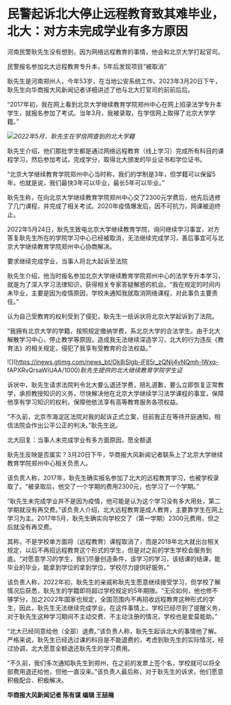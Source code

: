 # 民警起诉北大停止远程教育致其难毕业，北大：对方未完成学业有多方原因

河南民警耿先生没有想到，因为网络远程教育的事情，他会和北京大学打起官司。

民警报名参加北大远程教育专升本，5年后发现项目“被取消”

耿先生是河南郑州人，今年53岁，在当地公安系统工作。2023年3月20日下午，耿先生向华商报大风新闻记者详细讲述了他与北大打官司的前前后后。

“2017年初，我在网上看到北京大学继续教育学院郑州中心在网上招录法学专升本学生，就报名参加了考试。当年3月，我被录取，在学信网上取得了北京大学学籍。”

![](https://inews.gtimg.com/news_bt/OHFE53s2r8sBsA0BUs2sGQz6KVrQaIKmta4azoE0bDUpcAA/1000)_2022年5月，耿先生在学信网查到的北大学籍_

耿先生介绍，他们那批学生都是通过网络远程教育（线上学习）完成所有科目的课程学习，然后参加考试，完成学分，取得北大颁发的毕业证书和学位证书。

“北京大学继续教育学院郑州中心当时称，我们的学制是3年，但学籍可以保留5年。也就是说，我们最快3年可以毕业，最长5年可以毕业。”

耿先生称，在向北京大学继续教育学院郑州中心交了2300元学费后，他先后选修了几门课程，并完成了相关考试。2020年疫情爆发后，因不可抗力，网课被迫终止。

2022年5月24日，耿先生致电北京大学继续教育学院，询问继续学习事宜，对方答复耿先生所在的学院学习中心已经被取消，无法继续完成学习，善后事宜可与北京大学继续教育学院郑州中心协商解决。

要求继续完成学业，当事人将北大起诉至法院

耿先生介绍，他当时报名参加北京大学继续教育学院郑州中心的法学专升本学习，就是为了深入学习法律知识，获得相关专家答疑解惑的机会。“我在规定的时间内未毕业，主要是因为疫情原因，学校未通知我就取消网络课程，对此事负主要责任。”

认为自己受教育的权利受到了侵犯，耿先生一纸诉状将北京大学起诉到了法院。

“我拥有北京大学的学籍，按照规定缴纳学费，系北京大学的合法学生。由于北大解散学习中心，停止教学等原因，造成我无法继续深造学习，北大的行为违反《教育法》的相关规定，侵犯了我享有受教育的合法权益。”

![](https://inews.gtimg.com/news_bt/Ok8iSlgb-iF85r_zQNij4yNQmh-lWxq-
fAPXRvQrsaWiUAA/1000)_耿先生提供的北大继续教育学院学生证_

诉状中，耿先生请求法院判令北大要么退还学费，赔礼道歉，要么立即恢复正常教学，承担教授知识的义务，尽快解决他在北京大学继续学习法学课程的事宜，保障他享有学习知识的权利，保障他依法享有高等教育服务各项权益。

“不久前，北京市海淀区法院对我的起诉正式立案，目前我正在等待开庭通知，相信法院会作出公平公正的判决。”耿先生说。

北大回复：当事人未完成学业有多方面原因，愿全额退

耿先生反映是否属实？3月20日下午，华商报大风新闻记者联系上了北京大学继续教育学院郑州中心相关负责人。

该负责人称，2017年，耿先生确实报名参加了北大的远程教育学习，也被学校录取了。“被录取后，他交了一个学期的费用2300元，也学习了一个学期。”

“耿先生未完成学业并不是因为疫情，他可能是认为这个学习没有多大用处，第二学期就没有再交费。”该负责人介绍，北大远程教育是成人教育，主要靠学生在网上学习为主。2017年5月，耿先生确实向学校交了（第一学期）2300元费用，但之后就没有再交费。

其称，不是学校单方面将（远程教育）课程取消了，而是2018年北大就出台相关规定，以后不再招远程教育这个形式的学生，但是对之前的学生学校会服务到底。“对愿意学习的学生，我们尽量创造条件，该学习的学习，该结课的结课，能毕业的毕业，能拿到学位的拿到学位，学校尽力提供好服务。”

该负责人称，2022年初，耿先生的亲戚称耿先生愿意继续接受学习，但学校了解情况后获悉，耿先生的学籍即将超过学校规定的5年期限。“无论如何，他也修不够学分，加之2022年国家也规定，全国范围内不再招收远程教育这种形式的学生，因此，耿先生无法继续完成学业。在这件事情上，学校已经尽到了提醒义务，对于耿先生这种学习期间不主动交费、不主动注册的情况，学校也是爱莫能助。”

“北大已经同意给他（全部）退费。”该负责人称，耿先生起诉北大的事情他了解。严格来说，耿先生已经选过课的科目是不能退费的，考虑到耿先生的实际情况，经过协调，北大愿意全额退还耿先生的学习费用。

“不久前，我们多次通知耿先生到郑州，在之前的发票上签个名，学校就可以将全部费用退还给他，但他一直没来。”该负责人最后称，对于耿先生的诉求，他们愿意积极配合、积极解决。

**华商报大风新闻记者 陈有谋 编辑 王喆楠**

